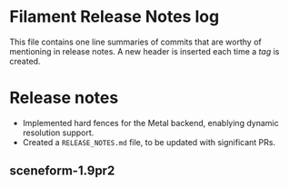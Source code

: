 # Filament Release Notes log

This file contains one line summaries of commits that are worthy of mentioning in release notes.
A new header is inserted each time a *tag* is created.


# Release notes

- Implemented hard fences for the Metal backend, enablying dynamic resolution support.
- Created a `RELEASE_NOTES.md` file, to be updated with significant PRs.

## sceneform-1.9pr2
